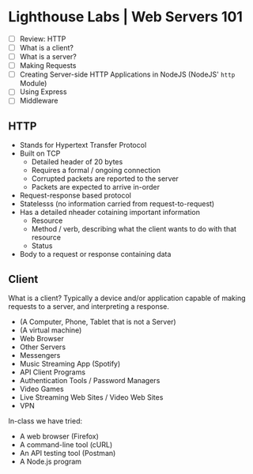 # Lighthouse Labs | Web Servers 101

* [ ] Review: HTTP
* [ ] What is a client?
* [ ] What is a server?
* [ ] Making Requests
* [ ] Creating Server-side HTTP Applications in NodeJS (NodeJS' `http` Module)
* [ ] Using Express
* [ ] Middleware

## HTTP

* Stands for Hypertext Transfer Protocol
* Built on TCP
  * Detailed header of 20 bytes
  * Requires a formal / ongoing connection
  * Corrupted packets are reported to the server
  * Packets are expected to arrive in-order
* Request-response based protocol
* Statelesss (no information carried from request-to-request)
* Has a detailed nheader cotaining important information
  * Resource
  * Method / verb, describing what the client wants to do with that resource
  * Status
* Body to a request or response containing data

## Client

What is a client? Typically a device and/or application capable of making requests to a server, and interpreting a response.

* (A Computer, Phone, Tablet that is not a Server)
* (A virtual machine)
* Web Browser
* Other Servers
* Messengers
* Music Streaming App (Spotify)
* API Client Programs
* Authentication Tools / Password Managers
* Video Games
* Live Streaming Web Sites / Video Web Sites
* VPN

In-class we have tried:

* A web browser (Firefox)
* A command-line tool (cURL)
* An API testing tool (Postman)
* A Node.js program
